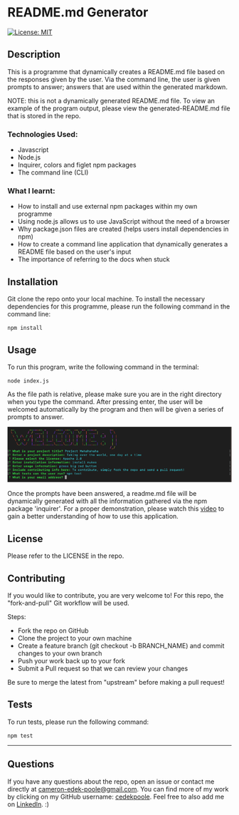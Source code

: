 # README.md Generator 

[![License: MIT](https://img.shields.io/badge/License-MIT-yellow.svg)](https://opensource.org/licenses/MIT)

## Description 

This is a programme that dynamically creates a README.md file based on the responses given by the user. Via the command line, the user is given prompts to answer; answers that are used within the generated markdown. 

NOTE: this is not a dynamically generated README.md file. To view an example of the program output, please view the generated-README.md file that is stored in the repo. 

### Technologies Used:
- Javascript
- Node.js
- Inquirer, colors and figlet npm packages
- The command line (CLI)

### What I learnt: 
- How to install and use external npm packages within my own programme
- Using node.js allows us to use JavaScript without the need of a browser 
- Why package.json files are created (helps users install dependencies in npm)
- How to create a command line application that dynamically generates a README file based on the user's input 
- The importance of referring to the docs when stuck

## Installation 
Git clone the repo onto your local machine. To install the necessary dependencies for this programme, please run the following command in the command line: 
```
npm install
```
## Usage
To run this program, write the following command in the terminal: 
```
node index.js
```
As the file path is relative, please make sure you are in the right directory when you type the command. After pressing enter, the user will be welcomed automatically by the program and then will be given a series of prompts to answer. 

![Command Line Screenshot](./assets/images/command-line.png)

Once the prompts have been answered, a readme.md file will be dynamically generated with all the information gathered via the npm package 'inquirer'. For a proper demonstration, please watch this [video](blahblah) to gain a better understanding of how to use this application. 

## License 

Please refer to the LICENSE in the repo.

## Contributing 

If you would like to contribute, you are very welcome to! For this repo, the "fork-and-pull" Git workflow will be used. 

Steps: 
- Fork the repo on GitHub
- Clone the project to your own machine
- Create a feature branch (git checkout -b BRANCH_NAME) and commit changes to your own branch
- Push your work back up to your fork 
- Submit a Pull request so that we can review your changes

Be sure to merge the latest from "upstream" before making a pull request!


## Tests 

To run tests, please run the following command: 
```
npm test
```

---

## Questions

If you have any questions about the repo, open an issue or contact me directly at cameron-edek-poole@gmail.com. 
You can find more of my work by clicking on my GitHub username: [cedekpoole](https://github.com/cedekpoole/).
Feel free to also add me on [LinkedIn](https://www.linkedin.com/in/cam-edek-poole/). :)